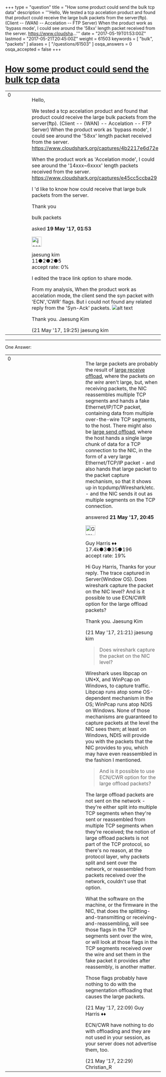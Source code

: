 +++
type = "question"
title = "How some product could send the bulk tcp data"
description = '''Hello, We tested a tcp accelation product and found that product could receive the large bulk packets from the server(ftp). (Client -- (WAN) -- Accelation -- FTP Server) When the product work as &#x27;bypass mode&#x27;, I could see around the &#x27;58xx&#x27; length packet received from the server. https://www.cloudsha...'''
date = "2017-05-19T01:53:00Z"
lastmod = "2017-05-21T20:45:00Z"
weight = 61503
keywords = [ "bulk", "packets" ]
aliases = [ "/questions/61503" ]
osqa_answers = 0
osqa_accepted = false
+++

<div class="headNormal">

# [How some product could send the bulk tcp data](/questions/61503/how-some-product-could-send-the-bulk-tcp-data)

</div>

<div id="main-body">

<div id="askform">

<table id="question-table" style="width:100%;"><colgroup><col style="width: 50%" /><col style="width: 50%" /></colgroup><tbody><tr class="odd"><td style="width: 30px; vertical-align: top"><div class="vote-buttons"><div id="post-61503-score" class="post-score" title="current number of votes">0</div><div id="favorite-count" class="favorite-count"></div></div></td><td><div id="item-right"><div class="question-body"><p>Hello,</p><p>We tested a tcp accelation product and found that product could receive the large bulk packets from the server(ftp). (Client -- (WAN) -- Accelation -- FTP Server) When the product work as 'bypass mode', I could see around the '58xx' length packet received from the server. <a href="https://www.cloudshark.org/captures/4b2217e6d72e">https://www.cloudshark.org/captures/4b2217e6d72e</a></p><p>When the product work as 'Accelation mode', I could see around the '14xxx~6xxxx' length packets received from the server. <a href="https://www.cloudshark.org/captures/e45cc5ccba29">https://www.cloudshark.org/captures/e45cc5ccba29</a></p><p>I 'd like to know how could receive that large bulk packets from the server.</p><p>Thank you</p></div><div id="question-tags" class="tags-container tags">bulk packets</div><div id="question-controls" class="post-controls"></div><div class="post-update-info-container"><div class="post-update-info post-update-info-user"><p>asked <strong>19 May '17, 01:53</strong></p><img src="https://secure.gravatar.com/avatar/c0ba81b234f6d9018b1d5788e1c47a49?s=32&amp;d=identicon&amp;r=g" class="gravatar" width="32" height="32" alt="jaesung%20kim&#39;s gravatar image" /><p>jaesung kim<br />
<span class="score" title="11 reputation points">11</span><span title="2 badges"><span class="badge1">●</span><span class="badgecount">2</span></span><span title="2 badges"><span class="silver">●</span><span class="badgecount">2</span></span><span title="5 badges"><span class="bronze">●</span><span class="badgecount">5</span></span><br />
<span class="accept_rate" title="Rate of the user&#39;s accepted answers">accept rate:</span> <span title="jaesung kim has no accepted answers">0%</span></p></div></div><div id="comments-container-61503" class="comments-container"><span id="61525"></span><div id="comment-61525" class="comment"><div id="post-61525-score" class="comment-score"></div><div class="comment-text"><p>I edited the trace link option to share mode.</p><p>From my analysis, When the product work as accelation mode, the client send the syn packet with 'ECN','CWR' flags. But i could not found any related reply from the 'Syn-Ack' packets. <img src="https://osqa-ask.wireshark.org/upfiles/accel_ECN_CWR.jpg" alt="alt text" /></p><p>Thank you. Jaesung Kim</p></div><div id="comment-61525-info" class="comment-info"><span class="comment-age">(21 May '17, 19:25)</span> jaesung kim</div></div></div><div id="comment-tools-61503" class="comment-tools"></div><div class="clear"></div><div id="comment-61503-form-container" class="comment-form-container"></div><div class="clear"></div></div></td></tr></tbody></table>

------------------------------------------------------------------------

<div class="tabBar">

<span id="sort-top"></span>

<div class="headQuestions">

One Answer:

</div>

</div>

<span id="61526"></span>

<div id="answer-container-61526" class="answer">

<table style="width:100%;"><colgroup><col style="width: 50%" /><col style="width: 50%" /></colgroup><tbody><tr class="odd"><td style="width: 30px; vertical-align: top"><div class="vote-buttons"><div id="post-61526-score" class="post-score" title="current number of votes">0</div></div></td><td><div class="item-right"><div class="answer-body"><p>The large packets are probably the result of <a href="https://en.wikipedia.org/wiki/Large_receive_offload">large receive offload</a>, where the packets <em>on the wire</em> aren't large, but, when receiving packets, the NIC reassembles multiple TCP segments and hands a fake Ethernet/IP/TCP packet, containing data from multiple over-the-wire TCP segments, to the host. There might also be <a href="https://en.wikipedia.org/wiki/Large_send_offload">large send offload</a>, where the host hands a single large chunk of data for a TCP connection to the NIC, in the form of a very large Ethernet/TCP/IP packet - and also hands that large packet to the packet capture mechanism, so that it shows up in tcpdump/Wireshark/etc. - and the NIC sends it out as multiple segments on the TCP connection.</p></div><div class="answer-controls post-controls"></div><div class="post-update-info-container"><div class="post-update-info post-update-info-user"><p>answered <strong>21 May '17, 20:45</strong></p><img src="https://secure.gravatar.com/avatar/f93de7000747ab5efb5acd3034b2ebd7?s=32&amp;d=identicon&amp;r=g" class="gravatar" width="32" height="32" alt="Guy%20Harris&#39;s gravatar image" /><p>Guy Harris ♦♦<br />
<span class="score" title="17443 reputation points"><span>17.4k</span></span><span title="3 badges"><span class="badge1">●</span><span class="badgecount">3</span></span><span title="35 badges"><span class="silver">●</span><span class="badgecount">35</span></span><span title="196 badges"><span class="bronze">●</span><span class="badgecount">196</span></span><br />
<span class="accept_rate" title="Rate of the user&#39;s accepted answers">accept rate:</span> <span title="Guy Harris has 216 accepted answers">19%</span></p></img></div></div><div id="comments-container-61526" class="comments-container"><span id="61527"></span><div id="comment-61527" class="comment"><div id="post-61527-score" class="comment-score"></div><div class="comment-text"><p>Hi Guy Harris, Thanks for your reply. The trace captured in Server(Window OS). Does wireshark capture the packet on the NIC level? And is it possible to use ECN/CWR option for the large offload packets?</p><p>Thank you. Jaesung Kim</p></div><div id="comment-61527-info" class="comment-info"><span class="comment-age">(21 May '17, 21:21)</span> jaesung kim</div></div><span id="61528"></span><div id="comment-61528" class="comment"><div id="post-61528-score" class="comment-score"></div><div class="comment-text"><blockquote><p>Does wireshark capture the packet on the NIC level?</p></blockquote><p>Wireshark uses libpcap on UN*X, and WinPcap on Windows, to capture traffic. Libpcap runs atop some OS-dependent mechanism in the OS; WinPcap runs atop NDIS on Windows. None of those mechanisms are guaranteed to capture packets at the level the NIC sees them; at least on Windows, NDIS will provide you with the packets that the NIC provides to you, which may have even reassembled in the fashion I mentioned.</p><blockquote><p>And is it possible to use ECN/CWR option for the large offload packets?</p></blockquote><p>The large offload packets are not sent on the network - they're either split into multiple TCP segments when they're sent or reassembled from multiple TCP segments when they're received; the notion of large offload packets is not part of the TCP protocol, so there's no reason, at the protocol layer, why packets split and sent over the network, or reassembled from packets received over the network, couldn't use that option.</p><p>What the software on the machine, or the firmware in the NIC, that does the splitting-and-transmitting or receiving-and-reassembling, will see those flags in the TCP segments sent over the wire, or will look at those flags in the TCP segments received over the wire and set them in the fake packet it provides after reassembly, is another matter.</p><p>Those flags probably have nothing to do with the segmentation offloading that causes the large packets.</p></div><div id="comment-61528-info" class="comment-info"><span class="comment-age">(21 May '17, 22:09)</span> Guy Harris ♦♦</div></div><span id="61529"></span><div id="comment-61529" class="comment"><div id="post-61529-score" class="comment-score"></div><div class="comment-text"><p>ECN/CWR have nothing to do with offloading and they are not used in your session, as your server does not advertise them, too.</p></div><div id="comment-61529-info" class="comment-info"><span class="comment-age">(21 May '17, 22:29)</span> Christian_R</div></div></div><div id="comment-tools-61526" class="comment-tools"></div><div class="clear"></div><div id="comment-61526-form-container" class="comment-form-container"></div><div class="clear"></div></div></td></tr></tbody></table>

</div>

<div class="paginator-container-left">

</div>

</div>

</div>


